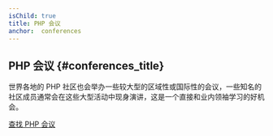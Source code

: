 ```yaml
---
isChild: true
title: PHP 会议
anchor:  conferences
---
```


## PHP 会议 {#conferences_title}

世界各地的 PHP 社区也会举办一些较大型的区域性或国际性的会议，一些知名的社区成员通常会在这些大型活动中现身演讲，这是一个直接和业内领袖学习的好机会。

[查找 PHP 会议][php-conf]

[php-conf]: http://php.net/conferences/index.php
